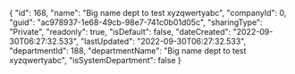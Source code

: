 {
  "id": 168,
  "name": "Big name dept to test xyzqwertyabc",
  "companyId": 0,
  "guid": "ac978937-1e68-49cb-98e7-741c0b01d05c",
  "sharingType": "Private",
  "readonly": true,
  "isDefault": false,
  "dateCreated": "2022-09-30T06:27:32.533",
  "lastUpdated": "2022-09-30T06:27:32.533",
  "departmentId": 188,
  "departmentName": "Big name dept to test xyzqwertyabc",
  "isSystemDepartment": false
}